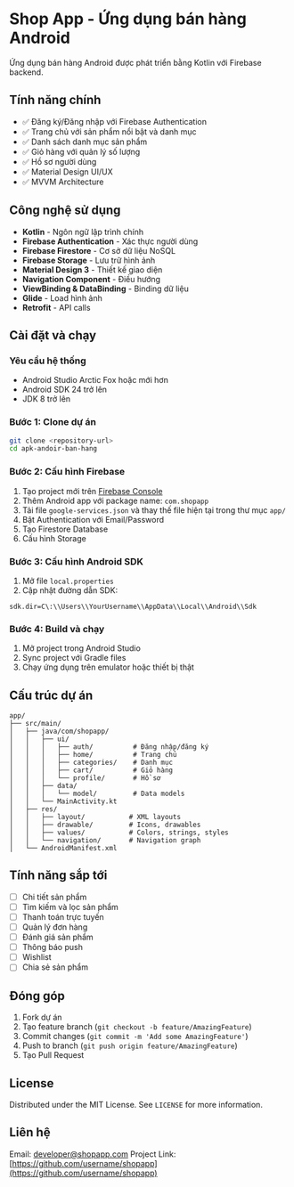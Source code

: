 # Shop App - Ứng dụng bán hàng Android

Ứng dụng bán hàng Android được phát triển bằng Kotlin với Firebase backend.

## Tính năng chính

- ✅ Đăng ký/Đăng nhập với Firebase Authentication
- ✅ Trang chủ với sản phẩm nổi bật và danh mục
- ✅ Danh sách danh mục sản phẩm
- ✅ Giỏ hàng với quản lý số lượng
- ✅ Hồ sơ người dùng
- ✅ Material Design UI/UX
- ✅ MVVM Architecture

## Công nghệ sử dụng

- **Kotlin** - Ngôn ngữ lập trình chính
- **Firebase Authentication** - Xác thực người dùng
- **Firebase Firestore** - Cơ sở dữ liệu NoSQL
- **Firebase Storage** - Lưu trữ hình ảnh
- **Material Design 3** - Thiết kế giao diện
- **Navigation Component** - Điều hướng
- **ViewBinding & DataBinding** - Binding dữ liệu
- **Glide** - Load hình ảnh
- **Retrofit** - API calls

## Cài đặt và chạy

### Yêu cầu hệ thống
- Android Studio Arctic Fox hoặc mới hơn
- Android SDK 24 trở lên
- JDK 8 trở lên

### Bước 1: Clone dự án
```bash
git clone <repository-url>
cd apk-andoir-ban-hang
```

### Bước 2: Cấu hình Firebase
1. Tạo project mới trên [Firebase Console](https://console.firebase.google.com/)
2. Thêm Android app với package name: `com.shopapp`
3. Tải file `google-services.json` và thay thế file hiện tại trong thư mục `app/`
4. Bật Authentication với Email/Password
5. Tạo Firestore Database
6. Cấu hình Storage

### Bước 3: Cấu hình Android SDK
1. Mở file `local.properties`
2. Cập nhật đường dẫn SDK:
```properties
sdk.dir=C\:\\Users\\YourUsername\\AppData\\Local\\Android\\Sdk
```

### Bước 4: Build và chạy
1. Mở project trong Android Studio
2. Sync project với Gradle files
3. Chạy ứng dụng trên emulator hoặc thiết bị thật

## Cấu trúc dự án

```
app/
├── src/main/
│   ├── java/com/shopapp/
│   │   ├── ui/
│   │   │   ├── auth/          # Đăng nhập/đăng ký
│   │   │   ├── home/          # Trang chủ
│   │   │   ├── categories/    # Danh mục
│   │   │   ├── cart/          # Giỏ hàng
│   │   │   └── profile/       # Hồ sơ
│   │   ├── data/
│   │   │   └── model/         # Data models
│   │   └── MainActivity.kt
│   ├── res/
│   │   ├── layout/           # XML layouts
│   │   ├── drawable/         # Icons, drawables
│   │   ├── values/           # Colors, strings, styles
│   │   └── navigation/       # Navigation graph
│   └── AndroidManifest.xml
```

## Tính năng sắp tới

- [ ] Chi tiết sản phẩm
- [ ] Tìm kiếm và lọc sản phẩm
- [ ] Thanh toán trực tuyến
- [ ] Quản lý đơn hàng
- [ ] Đánh giá sản phẩm
- [ ] Thông báo push
- [ ] Wishlist
- [ ] Chia sẻ sản phẩm

## Đóng góp

1. Fork dự án
2. Tạo feature branch (`git checkout -b feature/AmazingFeature`)
3. Commit changes (`git commit -m 'Add some AmazingFeature'`)
4. Push to branch (`git push origin feature/AmazingFeature`)
5. Tạo Pull Request

## License

Distributed under the MIT License. See `LICENSE` for more information.

## Liên hệ

Email: developer@shopapp.com
Project Link: [https://github.com/username/shopapp](https://github.com/username/shopapp)
